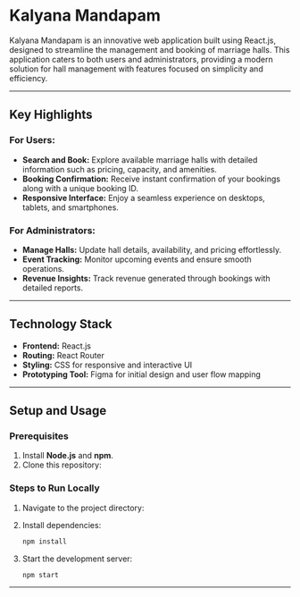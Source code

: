 # Kalyana Mandapam

Kalyana Mandapam is an innovative web application built using React.js, designed to streamline the management and booking of marriage halls. This application caters to both users and administrators, providing a modern solution for hall management with features focused on simplicity and efficiency.

---

## Key Highlights

### For Users:
- **Search and Book:** Explore available marriage halls with detailed information such as pricing, capacity, and amenities.
- **Booking Confirmation:** Receive instant confirmation of your bookings along with a unique booking ID.
- **Responsive Interface:** Enjoy a seamless experience on desktops, tablets, and smartphones.

### For Administrators:
- **Manage Halls:** Update hall details, availability, and pricing effortlessly.
- **Event Tracking:** Monitor upcoming events and ensure smooth operations.
- **Revenue Insights:** Track revenue generated through bookings with detailed reports.

---

## Technology Stack

- **Frontend:** React.js
- **Routing:** React Router
- **Styling:** CSS for responsive and interactive UI
- **Prototyping Tool:** Figma for initial design and user flow mapping

---

## Setup and Usage

### Prerequisites
1. Install **Node.js** and **npm**.
2. Clone this repository:

### Steps to Run Locally
1. Navigate to the project directory:
  
2. Install dependencies:
   ```bash
   npm install
   ```
3. Start the development server:
   ```bash
   npm start
   ```


---

